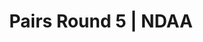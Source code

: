 ---
layout: match
title: Pairs Round 5 | NDAA
keywords: NDAA, norwich & district anglers association, norwich & district anglers, norwich and district angling, norwich & district, matches, fishing match, match result, pairs league round 5, pairs round 5
match-period: rounds
match-type: pairs
sections:
  - title: Match Information
    hash: match-info
    css-class: match-info
    paragraphs:
      - hdr:
        img:
        sentences:
          - txt: Pairs League to be decided by aggregate section points from 6 of the 7 rounds (each Pair can drop their worst aggregate section points from a given round)
          - txt: Each pairing will be split between Zone A and Zone B.
          - txt: Each Zone will consist of 3 sections.
          - txt: Payout Per Round
          - ulist-items:
            - item: Top 4 Pairs based on section points.
            - item: Top 2 anglers per section.
          - txt: There may be space on each round for Pairs to fish without being included in the Series.
          - txt: Please contact the match organiser, **Tony Gibbons 01603 4009738 / [tony.gibbons@ndaa.org.uk](mailto:tony.gibbons@ndaa.org.uk)**, for further information.
#   - title: Match Result
#     hash: match-result
#     paragraphs:
#       - hdr:
#         img:
#         sentences:
#           - txt: Pairs result on the day decided by points (result shown above).
#           - txt: Pairs League to be decided by aggregate section points from 6 of the 7 rounds (each Pair can drop their worst aggregate section points from a given round).
#   - title: 
#     hash:
#     css-class: table-container
#     paragraphs:
#       - result-file: pairs-r5
---